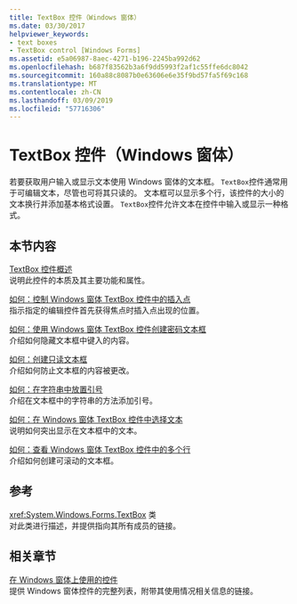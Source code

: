 ```yaml
---
title: TextBox 控件（Windows 窗体）
ms.date: 03/30/2017
helpviewer_keywords:
- text boxes
- TextBox control [Windows Forms]
ms.assetid: e5a06987-8aec-4271-b196-2245ba992d62
ms.openlocfilehash: b687f83562b3a6f9dd5993f2af1c55ffe6dc8042
ms.sourcegitcommit: 160a88c8087b0e63606e6e35f9bd57fa5f69c168
ms.translationtype: MT
ms.contentlocale: zh-CN
ms.lasthandoff: 03/09/2019
ms.locfileid: "57716306"
---
```

# <a name="textbox-control-windows-forms"></a>TextBox 控件（Windows 窗体）
若要获取用户输入或显示文本使用 Windows 窗体的文本框。 `TextBox`控件通常用于可编辑文本，尽管也可将其只读的。 文本框可以显示多个行，该控件的大小的文本换行并添加基本格式设置。 `TextBox`控件允许文本在控件中输入或显示一种格式。  
  
## <a name="in-this-section"></a>本节内容  
 [TextBox 控件概述](textbox-control-overview-windows-forms.md)  
 说明此控件的本质及其主要功能和属性。  
  
 [如何：控制 Windows 窗体 TextBox 控件中的插入点](how-to-control-the-insertion-point-in-a-windows-forms-textbox-control.md)  
 指示指定的编辑控件首先获得焦点时插入点出现的位置。  
  
 [如何：使用 Windows 窗体 TextBox 控件创建密码文本框](how-to-create-a-password-text-box-with-the-windows-forms-textbox-control.md)  
 介绍如何隐藏文本框中键入的内容。  
  
 [如何：创建只读文本框](how-to-create-a-read-only-text-box-windows-forms.md)  
 介绍如何防止文本框的内容被更改。  
  
 [如何：在字符串中放置引号](how-to-put-quotation-marks-in-a-string-windows-forms.md)  
 介绍在文本框中的字符串的方法添加引号。  
  
 [如何：在 Windows 窗体 TextBox 控件中选择文本](how-to-select-text-in-the-windows-forms-textbox-control.md)  
 说明如何突出显示在文本框中的文本。  
  
 [如何：查看 Windows 窗体 TextBox 控件中的多个行](how-to-view-multiple-lines-in-the-windows-forms-textbox-control.md)  
 介绍如何创建可滚动的文本框。  
  
## <a name="reference"></a>参考  
 <xref:System.Windows.Forms.TextBox> 类  
 对此类进行描述，并提供指向其所有成员的链接。  
  
## <a name="related-sections"></a>相关章节  
 [在 Windows 窗体上使用的控件](controls-to-use-on-windows-forms.md)  
 提供 Windows 窗体控件的完整列表，附带其使用情况相关信息的链接。
